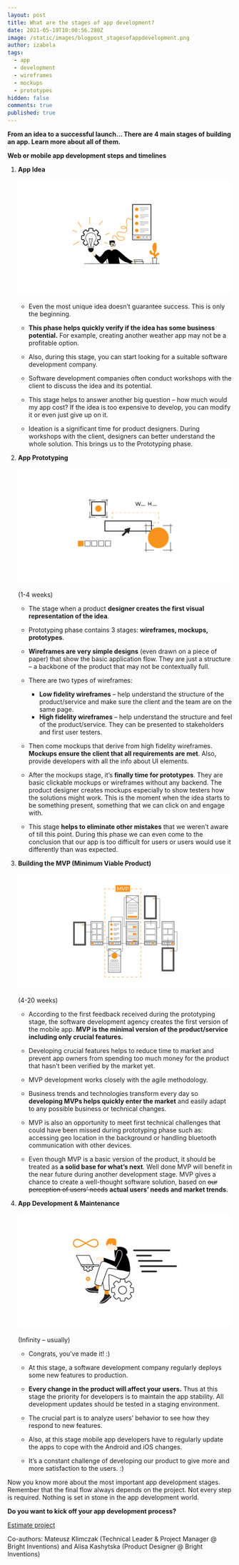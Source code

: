 ```yaml
---
layout: post
title: What are the stages of app development?
date: 2021-05-19T10:00:56.280Z
image: /static/images/blogpost_stagesofappdevelopment.png
author: izabela
tags:
  - app
  - development
  - wireframes
  - mockups
  - prototypes
hidden: false
comments: true
published: true
---
```

**From an idea to a successful launch… There are 4 main stages of building an app. Learn more about all of them.**

**Web or mobile app development steps and timelines**

1. **App Idea**

   ![idea for na app](/static/images/1_idea.png)

   * Even the most unique idea doesn’t guarantee success. This is only the beginning.

   * **This phase helps quickly verify if the idea has some business potential.** For example, creating another weather app may not be a profitable option.
   * Also, during this stage, you can start looking for a suitable software development company.
   * Software development companies often conduct workshops with the client to discuss the idea and its potential.
   * This stage helps to answer another big question – how much would my app cost? If the idea is too expensive to develop, you can modify it or even just give up on it.
   * Ideation is a significant time for product designers. During workshops with the client, designers can better understand the whole solution. This brings us to the Prototyping phase.
2. **App Prototyping**

   ![App prototyping](/static/images/2_app_prototyping.png)

   (1-4 weeks)

   * The stage when a product **designer creates the first visual representation of the idea**.

   * Prototyping phase contains 3 stages: **wireframes, mockups, prototypes**. 
   * **Wireframes are very simple designs** (even drawn on a piece of paper) that show the basic application flow. They are just a structure – a backbone of the product that may not be contextually full.
   * There are two types of wireframes:

     * **Low fidelity wireframes** – help understand the structure of the product/service and make sure the client and the team are on the same page.
     * **High fidelity wireframes** – help understand the structure and feel of the product/service. They can be presented to stakeholders and first user testers.  
   * Then come mockups that derive from high fidelity wireframes. **Mockups ensure the client that all requirements are met**. Also, provide developers with all the info about UI elements.
   * After the mockups stage, it’s **finally time for prototypes**. They are basic clickable mockups or wireframes without any backend. The product designer creates mockups especially to show testers how the solutions might work. This is the moment when the idea starts to be something present, something that we can click on and engage with.
   * This stage **helps to eliminate other mistakes** that we weren’t aware of till this point. During this phase we can even come to the conclusion that our app is too difficult for users or users would use it differently than was expected.
3. **Building the MVP (Minimum Viable Product)** 

   ![Building the MVP](/static/images/3_mvp.png)

   (4-20 weeks)

   * According to the first feedback received during the prototyping stage, the software development agency creates the first version of the mobile app. **MVP is the minimal version of the product/service including only crucial features.**

   * Developing crucial features helps to reduce time to market and prevent app owners from spending too much money for the product that hasn’t been verified by the market yet. 
   * MVP development works closely with the agile methodology.
   * Business trends and technologies transform every day so **developing MVPs helps quickly enter the market** and easily adapt to any possible business or technical changes. 
   * MVP is also an opportunity to meet first technical challenges that could have been missed during prototyping phase such as: accessing geo location in the background or handling bluetooth communication with other devices.
   * Even though MVP is a basic version of the product, it should be treated as **a solid base for what’s next**. Well done MVP will benefit in the near future during another development stage. MVP gives a chance to create a well-thought software solution, based on <del>our perception of users’ needs</del> **actual users’ needs and market trends**.
4. **App Development & Maintenance**

   ![App Development & Maintenance](/static/images/4_app_development_-_maintenance.png)

   (Infinity – usually)

   * Congrats, you’ve made it! :)

   * At this stage, a software development company regularly deploys some new features to production.
   * **Every change in the product will affect your users.** Thus at this stage the priority for developers is to maintain the app stability. All development updates should be tested in a staging environment.
   * The crucial part is to analyze users’ behavior to see how they respond to new features.
   * Also, at this stage mobile app developers have to regularly update the apps to cope with the Android and iOS changes.
   * It’s a constant challenge of developing our product to give more and more satisfaction to the users. :)

Now you know more about the most important app development stages. Remember that the final flow always depends on the project. Not every step is required. Nothing is set in stone in the app development world.

**Do you want to kick off your app development process?** 

[Estimate project](https://brightinventions.pl/start-project)



Co-authors: Mateusz Klimczak (Technical Leader & Project Manager @ Bright Inventions) and Alisa Kashytska (Product Designer @ Bright Inventions)